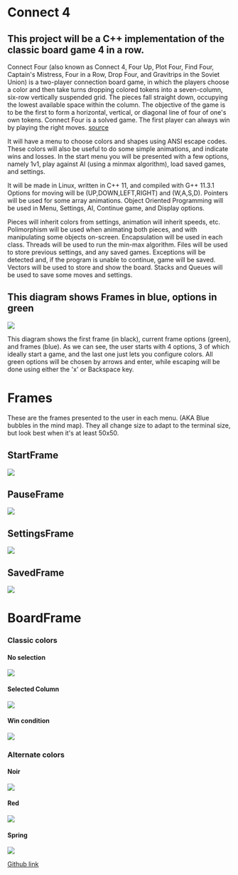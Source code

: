 # Connect 4
## This project will be a C++ implementation of the classic board game 4 in a row.

Connect Four (also known as Connect 4, Four Up, Plot Four, Find Four, Captain's Mistress, Four in a Row, Drop Four, and Gravitrips in the Soviet Union) is a two-player connection board game, in which the players choose a color and then take turns dropping colored tokens into a seven-column, six-row vertically suspended grid. The pieces fall straight down, occupying the lowest available space within the column. The objective of the game is to be the first to form a horizontal, vertical, or diagonal line of four of one's own tokens. Connect Four is a solved game. The first player can always win by playing the right moves. [source](https./img//en.wikipedia.or./img/wik./img/Connect_Four)

It will have a menu to choose colors and shapes using ANSI escape codes. These colors will also be useful to do some simple animations, and indicate wins and losses.
In the start menu you will be presented with a few options, namely 1v1, play against AI (using a minmax algorithm), load saved games, and settings.

It will be made in Linux, written in C++ 11, and compiled with G++ 11.3.1
Options for moving will be (UP,DOWN,LEFT,RIGHT) and (W,A,S,D).
Pointers will be used for some array animations.
Object Oriented Programming will be used in Menu, Settings, AI, Continue game, and Display options.

Pieces will inherit colors from settings, animation will inherit speeds, etc.
Polimorphism will be used when animating both pieces, and with manipulating some objects on-screen. 
Encapsulation will be used in each class.
Threads will be used to run the min-max algorithm.
Files will be used to store previous settings, and any saved games.
Exceptions will be detected and, if the program is unable to continue, game will be saved. Vectors will be used to store and show the board.
Stacks and Queues will be used to save some moves and settings.


## This diagram shows Frames in blue, options in green
<img src="./img/MindMap.svg">


This diagram shows the first frame (in black), current frame options (green), and frames (blue). As we can see, the user starts with 4 options, 3 of which ideally start a game, and the last one just lets you configure colors.
All green options will be chosen by arrows and enter, while escaping will be done using either the 'x' or Backspace key.


# Frames

These are the frames presented to the user in each menu. (AKA Blue bubbles in the mind map).
They all change size to adapt to the terminal size, but look best when it's at least 50x50.
## StartFrame

<img src="./img/StartFrame.png">

## PauseFrame

<img src="./img/PauseFrame.png">

## SettingsFrame

<img src="./img/SettingsFrame.png">

## SavedFrame

<img src="./img/SavedFrame.png">

# BoardFrame

### Classic colors

#### No selection

<img src="./img/BoardFrame_classic_default.png">

#### Selected Column

<img src="./img/BoardFrame_classic_selected.png">

#### Win condition

<img src="./img/BoardFrame_classic_win.png">

### Alternate colors

#### Noir

<img src="./img/BoardFrame_noir_selected.png">

#### Red

<img src="./img/BoardFrame_red_selected.png">

#### Spring

<img src="./img/BoardFrame_spring_selected.png">


[Github link](https./img//github.co./img/ZuperZeu./img/Connect-./img/)
